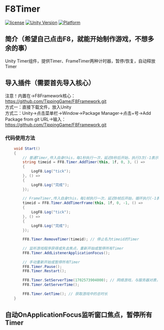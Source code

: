 # F8Timer

[![license](http://img.shields.io/badge/license-MIT-green.svg)](https://opensource.org/licenses/MIT) 
[![Unity Version](https://img.shields.io/badge/unity-2021.3.15f1-blue)](https://unity.com) 
[![Platform](https://img.shields.io/badge/platform-Win%20%7C%20Android%20%7C%20iOS%20%7C%20Mac%20%7C%20Linux-orange)]() 

## 简介（希望自己点击F8，就能开始制作游戏，不想多余的事）
Unity Timer组件，提供Timer、FrameTimer两种计时器，暂停/恢复，自动释放Timer

## 导入插件（需要首先导入核心）
注意！内置在->F8Framework核心：https://github.com/TippingGame/F8Framework.git  
方式一：直接下载文件，放入Unity  
方式二：Unity->点击菜单栏->Window->Package Manager->点击+号->Add Package from git URL->输入：https://github.com/TippingGame/F8Framework.git  

### 代码使用方法
```C#
    void Start()
    {
        // 普通Timer,传入自身this，每1秒执行一次，延迟0秒后开始，执行3次(-1表示循环)
        string timeid = FF8.Timer.AddTimer(this, 1f, 0, 3, () =>
        {
            LogF8.Log("tick");
        }, () =>
        {
            LogF8.Log("完成");
        });
        
        // FrameTimer,传入自身this，每1帧执行一次，延迟0帧后开始，循环执行(-1表示循环)
        timeid = FF8.Timer.AddTimerFrame(this, 1f, 0, -1, () =>
        {
            LogF8.Log("tick");
        }, () =>
        {
            LogF8.Log("完成");
        });
        
        FF8.Timer.RemoveTimer(timeid); // 停止名为timeid的Timer
        
        // 监听游戏程序获得或失去焦点，重新开始或暂停所有Timer
        FF8.Timer.AddListenerApplicationFocus();
        
        // 手动重新开始或暂停所有Timer
        FF8.Timer.Pause();
        FF8.Timer.Restart();
        
        FF8.Timer.SetServerTime(1702573904000); // 网络游戏，与服务器对表，单位ms
        FF8.Timer.GetServerTime();
        
        FF8.Timer.GetTime(); // 获取游戏中的总时长
    }
```

## 自动OnApplicationFocus监听窗口焦点，暂停所有Timer
